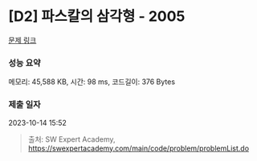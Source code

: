 # [D2] 파스칼의 삼각형 - 2005 

[문제 링크](https://swexpertacademy.com/main/code/problem/problemDetail.do?contestProbId=AV5P0-h6Ak4DFAUq) 

### 성능 요약

메모리: 45,588 KB, 시간: 98 ms, 코드길이: 376 Bytes

### 제출 일자

2023-10-14 15:52



> 출처: SW Expert Academy, https://swexpertacademy.com/main/code/problem/problemList.do
